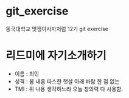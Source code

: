 # git_exercise
동국대학교 멋쟁이사자처럼 12기 git exercise

# 리드미에 자기소개하기
- 이름 : 최민
- 성격 : 봄 내음 따스한 햇살 아래 바람 한 점 없는
- TMI : 위 나용 생각하느라 오늘 창의력 다 사용함.